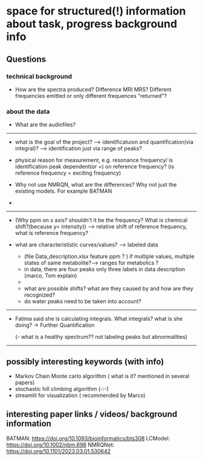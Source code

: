 # space for structured(!) information about task, progress background info



## Questions

### technical background
- How are the spectra produced? Difference MRI MRS? Different frequencies emitted or only different frequences "returned"?

### about the data

- What are the audiofiles?
  
---
- what is the goal of the project? --> identificatuion and quantification(via integral)? --> identification just via range of peaks?

- physical reason for measurement, e.g. resonance frequency/ is identification peak dependent(or =) on reference frequency? (is reference frequency = exciting frequency)

- Why not use NMRQN, what are the differences? Why not just the existing models. For example BATMAN
- 
---
- (Why ppm on x axis? shouldn't it be the frequency? What is chemical shift?(because y= intensity))
--> relative shift of reference frequency, what is reference frequency?
  
- what are characterististic curves/values? --> labeled data
    - (file Data_description.xlsx feature ppm ? ) if multiple values, multiple                   
     states of same metabolite?--> ranges for metabolics ?
    - in data, there are four peaks only three labels in data description (marco, Tom explain)
    - 
    - what are possible shifts? what are they caused by and how are they recognized?
    - do water peaks need to be taken into account?
 
---

- Fatima said she is calculating integrals. What integrals? what is she doing? -> Further Quantification


  (- what is a healthy spectrum?? not labeling peaks but abnormalities)





---
## possibly interesting keywords (with info)
- Markov Chain Monte carlo algorithm ( what is it? mentioned in several papers)
- stochastic hill climbing algorithm (-:-)
- streamlit for visualization ( recommended by Marco)


## interesting paper links / videos/ background information
BATMAN:    https://doi.org/10.1093/bioinformatics/bts308 
LCModel:   https://doi.org/10.1002/nbm.698 
NMRQNet:   https://doi.org/10.1101/2023.03.01.530642
